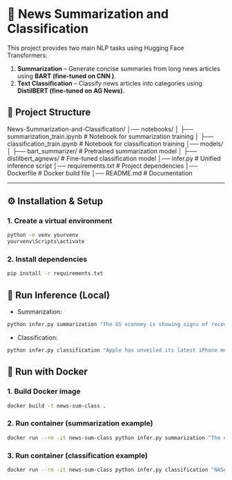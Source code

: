 # 📰 News Summarization and Classification

This project provides two main NLP tasks using Hugging Face Transformers:

1. **Summarization** – Generate concise summaries from long news articles using **BART (fine-tuned on CNN )**.  
2. **Text Classification** – Classify news articles into categories using **DistilBERT (fine-tuned on AG News)**.

## 📂 Project Structure
News-Summarization-and-Classification/
│── notebooks/
│ ├── summarization_train.ipynb # Notebook for summarization training
│ ├── classification_train.ipynb # Notebook for classification training
│── models/
│ ├── bart_summarizer/ # Pretrained summarization model
│ ├── distilbert_agnews/ # Fine-tuned classification model
│── infer.py # Unified inference script
│── requirements.txt # Project dependencies
│── Dockerfile # Docker build file
│── README.md # Documentation


---

## ⚙️ Installation & Setup

### 1. Create a virtual environment 
```bash
python -m venv yourvenv
yourvenv\Scripts\activate
```

### 2. Install dependencies
```bash
pip install -r requirements.txt
```

## 🚀 Run Inference (Local)
- Summarization:
```bash
python infer.py summarization "The US economy is showing signs of recovery after the pandemic..." --device cpu
```

- Classification:
```bash
python infer.py classification "Apple has unveiled its latest iPhone model in California." --device gpu
```

## 🐳 Run with Docker

### 1. Build Docker image
```bash
docker build -t news-sum-class .
```

### 2. Run container (summarization example)
```bash
docker run --rm -it news-sum-class python infer.py summarization "The economy is recovering fast."

```
### 3. Run container (classification example)
```bash
docker run --rm -it news-sum-class python infer.py classification "NASA is planning a new mission to Mars."

```